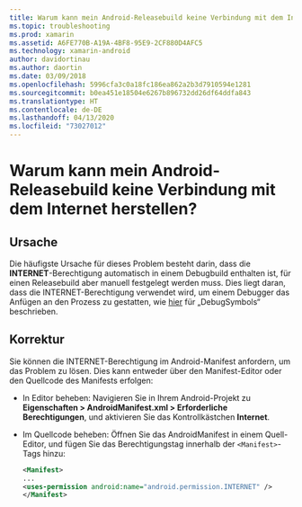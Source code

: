```yaml
---
title: Warum kann mein Android-Releasebuild keine Verbindung mit dem Internet herstellen?
ms.topic: troubleshooting
ms.prod: xamarin
ms.assetid: A6FE770B-A19A-4BF8-95E9-2CF880D4AFC5
ms.technology: xamarin-android
author: davidortinau
ms.author: daortin
ms.date: 03/09/2018
ms.openlocfilehash: 5996cfa3c0a18fc186ea862a2b3d7910594e1281
ms.sourcegitcommit: b0ea451e18504e6267b896732dd26df64ddfa843
ms.translationtype: HT
ms.contentlocale: de-DE
ms.lasthandoff: 04/13/2020
ms.locfileid: "73027012"
---
```

# <a name="why-cant-my-android-release-build-connect-to-the-internet"></a>Warum kann mein Android-Releasebuild keine Verbindung mit dem Internet herstellen?

## <a name="cause"></a>Ursache

Die häufigste Ursache für dieses Problem besteht darin, dass die **INTERNET**-Berechtigung automatisch in einem Debugbuild enthalten ist, für einen Releasebuild aber manuell festgelegt werden muss. Dies liegt daran, dass die INTERNET-Berechtigung verwendet wird, um einem Debugger das Anfügen an den Prozess zu gestatten, wie [hier](~/android/deploy-test/building-apps/build-process.md) für „DebugSymbols“ beschrieben.

## <a name="fix"></a>Korrektur

Sie können die INTERNET-Berechtigung im Android-Manifest anfordern, um das Problem zu lösen. Dies kann entweder über den Manifest-Editor oder den Quellcode des Manifests erfolgen:

- In Editor beheben: Navigieren Sie in Ihrem Android-Projekt zu **Eigenschaften > AndroidManifest.xml > Erforderliche Berechtigungen**, und aktivieren Sie das Kontrollkästchen **Internet**.

- Im Quellcode beheben: Öffnen Sie das AndroidManifest in einem Quell-Editor, und fügen Sie das Berechtigungstag innerhalb der `<Manifest>`-Tags hinzu:

    ```xml
    <Manifest>
    ...
    <uses-permission android:name="android.permission.INTERNET" />
    </Manifest>
    ```
